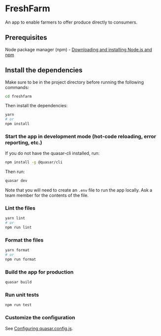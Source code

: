 # FreshFarm

An app to enable farmers to offer produce directly to consumers.

## Prerequisites

Node package manager (npm) - [Downloading and installing Node.js and npm](https://docs.npmjs.com/downloading-and-installing-node-js-and-npm)

## Install the dependencies

Make sure to be in the project directory before running the following commands:

```bash
cd freshfarm
```

Then install the dependencies:

```bash
yarn
# or
npm install
```

### Start the app in development mode (hot-code reloading, error reporting, etc.)

If you do not have the quasar-cli installed, run:

```bash
npm install -g @quasar/cli
```

Then run:

```bash
quasar dev
```

Note that you will need to create an `.env` file to run the app locally. Ask a team member for the contents of the file.

### Lint the files

```bash
yarn lint
# or
npm run lint
```

### Format the files

```bash
yarn format
# or
npm run format
```

### Build the app for production

```bash
quasar build
```

### Run unit tests

```bash
npm run test
```

### Customize the configuration

See [Configuring quasar.config.js](https://v2.quasar.dev/quasar-cli-vite/quasar-config-js).
